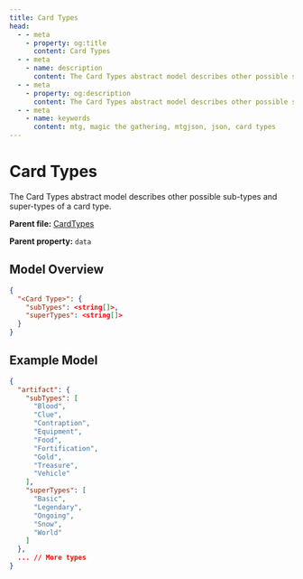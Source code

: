 ```yaml
---
title: Card Types
head:
  - - meta
    - property: og:title
      content: Card Types
  - - meta
    - name: description
      content: The Card Types abstract model describes other possible sub-types and super-types of a card type.
  - - meta
    - property: og:description
      content: The Card Types abstract model describes other possible sub-types and super-types of a card type.
  - - meta
    - name: keywords
      content: mtg, magic the gathering, mtgjson, json, card types
---
```


# Card Types

The Card Types abstract model describes other possible sub-types and super-types of a card type.

**Parent file:** [CardTypes](/downloads/all-files/#cardtypes)  

**Parent property:** `data`

## Model Overview

```json
{
  "<Card Type>": {
    "subTypes": <string[]>,
    "superTypes": <string[]>
  }
}
```

## Example Model

```json
{
  "artifact": {
    "subTypes": [
      "Blood",
      "Clue",
      "Contraption",
      "Equipment",
      "Food",
      "Fortification",
      "Gold",
      "Treasure",
      "Vehicle"
    ],
    "superTypes": [
      "Basic",
      "Legendary",
      "Ongoing",
      "Snow",
      "World"
    ]
  },
  ... // More types
}
```
